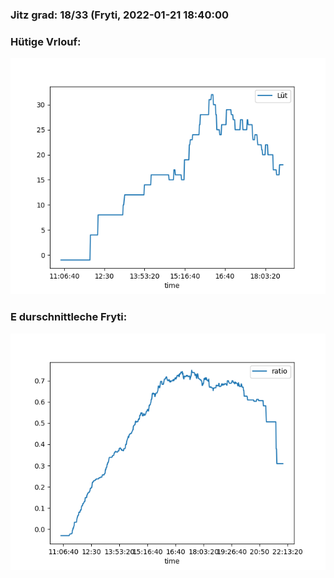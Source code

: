 ### Jitz grad: 18/33 (Fryti, 2022-01-21 18:40:00

### Hütige Vrlouf:
![Graph](Today.png)

### E durschnittleche Fryti:
![Graph](Fryti.png)